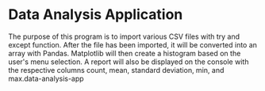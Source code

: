 # Data Analysis Application
 The purpose of this program is to import various CSV files with try and except function. After the file has been imported, it will be converted into an array with Pandas. Matplotlib will then create a histogram based on the user's menu selection. A report will also be displayed on the console with the respective columns count, mean, standard deviation, min, and max.data-analysis-app
